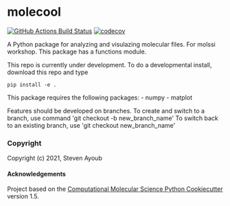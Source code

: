 molecool
==============================
[//]: # (Badges)
[![GitHub Actions Build Status](https://github.com/REPLACE_WITH_OWNER_ACCOUNT/molecool/workflows/CI/badge.svg)](https://github.com/REPLACE_WITH_OWNER_ACCOUNT/molecool/actions?query=workflow%3ACI)
[![codecov](https://codecov.io/gh/REPLACE_WITH_OWNER_ACCOUNT/molecool/branch/master/graph/badge.svg)](https://codecov.io/gh/REPLACE_WITH_OWNER_ACCOUNT/molecool/branch/master)


A Python package for analyzing and visulazing molecular files. For molssi workshop.
This package has a functions module.

This repo is currently under development. To do a developmental install, download this repo and type
```
pip install -e .
```

This package requires the following packages:
     - numpy
     - matplot 

Features should be developed on branches. To create and switch to a branch, use command
'git checkout -b new_branch_name'
To switch back to an existing branch, use
'git checkout new_branch_name'

### Copyright

Copyright (c) 2021, Steven Ayoub 


#### Acknowledgements
 
Project based on the 
[Computational Molecular Science Python Cookiecutter](https://github.com/molssi/cookiecutter-cms) version 1.5.
